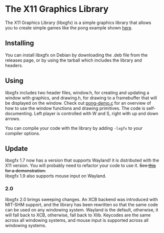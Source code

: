 # The X11 Graphics Library
The X11 Graphics Library (libxgfx) is a simple graphics library that allows you to create simple games like the pong example shown [here](pong-demo.c).
## Installing
You can install libxgfx on Debian by downloading the .deb file from the releases page, or by using the tarball which includes the library and headers.
## Using
libxgfx includes two header files, window.h, for creating and updating a window with graphics, and drawing.h, for drawing to a framebuffer that will be displayed on the window. Check out [pong-demo.c](pong-demo.c) for an overview of how to use the window functions and drawing primitives. The code is self-documenting. Left player is controlled with W and S, right with up and down arrows.

You can compile your code with the library by adding `-lxgfx` to your compiler options.
## Update
libxgfx 1.7 now has a version that supports Wayland! it is distributed with the X11 version. You will probably need to refactor your code to use it. ~~See [this](pong-demo-wl.c) for a demonstration.~~  
libxgfx 1.9 also supports mouse input on Wayland.
### 2.0
libxgfx 2.0 brings sweeping changes. An XCB backend was introduced with MIT-SHM support, and the library has been rewritten so that the same code can be used on any windowing system. Wayland is the default, otherwise, it will fall back to XCB, otherwise, fall back to Xlib. Keycodes are the same across all windowing systems, and mouse input is supported across all windowing systems.